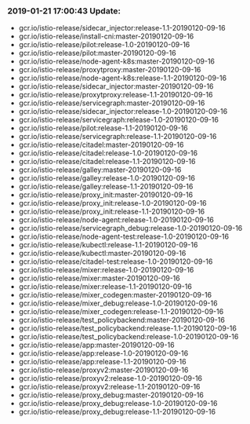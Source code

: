 ### 2019-01-21 17:00:43 Update:

- gcr.io/istio-release/sidecar_injector:release-1.1-20190120-09-16
- gcr.io/istio-release/install-cni:master-20190120-09-16
- gcr.io/istio-release/pilot:release-1.0-20190120-09-16
- gcr.io/istio-release/pilot:master-20190120-09-16
- gcr.io/istio-release/node-agent-k8s:master-20190120-09-16
- gcr.io/istio-release/proxytproxy:master-20190120-09-16
- gcr.io/istio-release/node-agent-k8s:release-1.1-20190120-09-16
- gcr.io/istio-release/sidecar_injector:master-20190120-09-16
- gcr.io/istio-release/proxytproxy:release-1.1-20190120-09-16
- gcr.io/istio-release/servicegraph:master-20190120-09-16
- gcr.io/istio-release/sidecar_injector:release-1.0-20190120-09-16
- gcr.io/istio-release/servicegraph:release-1.0-20190120-09-16
- gcr.io/istio-release/pilot:release-1.1-20190120-09-16
- gcr.io/istio-release/servicegraph:release-1.1-20190120-09-16
- gcr.io/istio-release/citadel:master-20190120-09-16
- gcr.io/istio-release/citadel:release-1.0-20190120-09-16
- gcr.io/istio-release/citadel:release-1.1-20190120-09-16
- gcr.io/istio-release/galley:master-20190120-09-16
- gcr.io/istio-release/galley:release-1.0-20190120-09-16
- gcr.io/istio-release/galley:release-1.1-20190120-09-16
- gcr.io/istio-release/proxy_init:master-20190120-09-16
- gcr.io/istio-release/proxy_init:release-1.0-20190120-09-16
- gcr.io/istio-release/proxy_init:release-1.1-20190120-09-16
- gcr.io/istio-release/node-agent:release-1.0-20190120-09-16
- gcr.io/istio-release/servicegraph_debug:release-1.0-20190120-09-16
- gcr.io/istio-release/node-agent-test:release-1.0-20190120-09-16
- gcr.io/istio-release/kubectl:release-1.1-20190120-09-16
- gcr.io/istio-release/kubectl:master-20190120-09-16
- gcr.io/istio-release/citadel-test:release-1.0-20190120-09-16
- gcr.io/istio-release/mixer:release-1.0-20190120-09-16
- gcr.io/istio-release/mixer:master-20190120-09-16
- gcr.io/istio-release/mixer:release-1.1-20190120-09-16
- gcr.io/istio-release/mixer_codegen:master-20190120-09-16
- gcr.io/istio-release/mixer_debug:release-1.0-20190120-09-16
- gcr.io/istio-release/mixer_codegen:release-1.1-20190120-09-16
- gcr.io/istio-release/test_policybackend:master-20190120-09-16
- gcr.io/istio-release/test_policybackend:release-1.1-20190120-09-16
- gcr.io/istio-release/test_policybackend:release-1.0-20190120-09-16
- gcr.io/istio-release/app:master-20190120-09-16
- gcr.io/istio-release/app:release-1.0-20190120-09-16
- gcr.io/istio-release/app:release-1.1-20190120-09-16
- gcr.io/istio-release/proxyv2:master-20190120-09-16
- gcr.io/istio-release/proxyv2:release-1.0-20190120-09-16
- gcr.io/istio-release/proxyv2:release-1.1-20190120-09-16
- gcr.io/istio-release/proxy_debug:master-20190120-09-16
- gcr.io/istio-release/proxy_debug:release-1.0-20190120-09-16
- gcr.io/istio-release/proxy_debug:release-1.1-20190120-09-16
